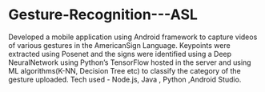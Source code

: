 # Gesture-Recognition---ASL
Developed a mobile application using Android framework to capture videos of various gestures in the AmericanSign Language.
Keypoints were extracted using Posenet and the signs were identified using a Deep NeuralNetwork using Python’s TensorFlow
hosted in the server and using ML algorithms(K-NN, Decision Tree etc) to classify the category of the gesture uploaded. Tech
used - Node.js, Java , Python ,Android Studio.
